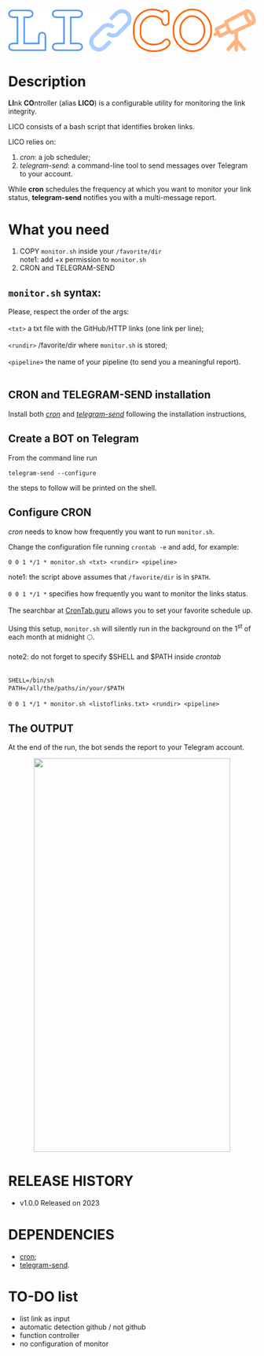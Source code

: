 <p align="center" >
<img src="https://github.com/nicolo-tellini/LICO/blob/main/lico3.png">
<p/>

# Description

**LI**nk **CO**ntroller (alias **LICO**) is a configurable utility for monitoring the link integrity.

LICO consists of a bash script that identifies broken links.

LICO relies on:

1) *cron*: a job scheduler;
2) *telegram-send*: a command-line tool to send messages over Telegram to your account.

While **cron** schedules the frequency at which you want to monitor your link status, **telegram-send** notifies you with a multi-message report.

# What you need

1. COPY ```monitor.sh``` inside your ```/favorite/dir ```<br>
note1: add +x permission to ```monitor.sh ```
2. CRON and TELEGRAM-SEND

## ```monitor.sh``` syntax:<br>

Please, respect the order of the args: <br>
<br>
```<txt>``` a txt file with the GitHub/HTTP links (one link per line);<br>
<br>
```<rundir>``` /favorite/dir where ```monitor.sh``` is stored;<br>
<br>
```<pipeline>``` the name of your pipeline (to send you a meaningful report).<br>
<br>

## CRON and TELEGRAM-SEND installation
Install both [*cron*](https://www.digitalocean.com/community/tutorials/how-to-use-cron-to-automate-tasks-ubuntu-1804) and [*telegram-send*](https://pypi.org/project/telegram-send/) following the installation instructions,

## Create a BOT on Telegram
From the command line run 
  ```
telegram-send --configure
  ```
the steps to follow will be printed on the shell.

## Configure CRON
*cron* needs to know how frequently you want to run ```monitor.sh```.

Change the configuration file running ```crontab -e``` and add, for example:

```
0 0 1 */1 * monitor.sh <txt> <rundir> <pipeline>
```
note1: the script above assumes that ```/favorite/dir``` is in ```$PATH```.<br>
<br>
 ```0 0 1 */1 *``` specifies how frequently you want to monitor the links status. <br>
<br>
The searchbar at [CronTab.guru](https://crontab.guru/) allows you to set your favorite schedule up.<br>
<br>
Using this setup, ```monitor.sh``` will silently run in the background on the 1<sup>st</sup> of each month at midnight 🌕.<br>
<br>
note2: do not forget to specify $SHELL and $PATH inside *crontab*<br>
<br>

 ```
SHELL=/bin/sh
PATH=/all/the/paths/in/your/$PATH

0 0 1 */1 * monitor.sh <listoflinks.txt> <rundir> <pipeline>
 ```

 
## The OUTPUT

At the end of the run, the bot sends the report to your Telegram account.

<p align="center" >
<img src="https://github.com/nicolo-tellini/LICO/blob/main/LICO_res.png" width="400" height="800">
<p/>

# RELEASE HISTORY

* v1.0.0 Released on 2023

# DEPENDENCIES

* [cron](https://github.com/samtools/samtools/releases);
* [telegram-send](https://pypi.org/project/telegram-send/).

# TO-DO list
- list link as input
- automatic detection github / not github
- function controller
- no configuration of monitor
